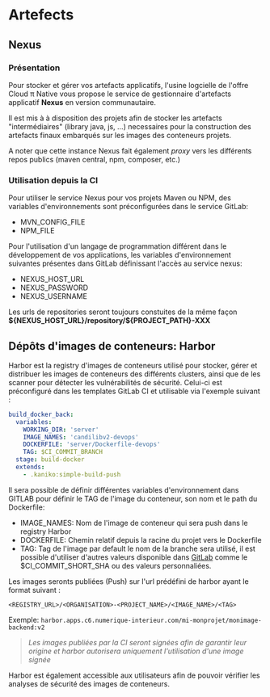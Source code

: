 # Artefects 

## Nexus

### Présentation

Pour stocker et gérer vos artefacts applicatifs, l'usine logcielle de l'offre Cloud π Native vous propose le service de gestionnaire d'artefacts applicatif **Nexus** en version communautaire.

Il est mis à à disposition des projets afin de stocker les artefacts "intermédiaires" (library java, js, ...) necessaires pour la construction des artefacts finaux embarqués sur les images des conteneurs projets.

A noter que cette instance Nexus fait également *proxy* vers les différents repos publics (maven central, npm, composer, etc.)


### Utilisation depuis la CI

Pour utiliser le service Nexus pour vos projets Maven ou NPM, des variables d'environnements sont préconfigurées dans le service GitLab:

 - MVN_CONFIG_FILE
 - NPM_FILE

Pour l'utilisation d'un langage de programmation différent dans le développement de vos applications, les variables d'environnement suivantes présentes dans GitLab définissant l'accès au service nexus:

 - NEXUS_HOST_URL
 - NEXUS_PASSWORD
 - NEXUS_USERNAME

Les urls de repositories seront toujours constuites de la même façon **\${NEXUS_HOST_URL}/repository/${PROJECT_PATH}-XXX**

## Dépôts d'images de conteneurs: Harbor

Harbor est la registry d'images de conteneurs utilisé pour stocker, gérer et distribuer les images de conteneurs des différents clusters, ainsi que de les scanner pour détecter les vulnérabilités de sécurité.
Celui-ci est préconfiguré dans les templates GitLab CI et utilisable via l'exemple suivant :

```yaml
build_docker_back:
  variables:
    WORKING_DIR: 'server'
    IMAGE_NAMES: 'candilibv2-devops'
    DOCKERFILE: 'server/Dockerfile-devops'
    TAG: $CI_COMMIT_BRANCH
  stage: build-docker
  extends:
    - .kaniko:simple-build-push
```

Il sera possible de définir différentes variables d'environnement dans GITLAB pour définir le TAG de l'image du conteneur, son nom et le path du Dockerfile:
 - IMAGE_NAMES: Nom de l'image de conteneur qui sera push dans le registry Harbor
 - DOCKERFILE: Chemin relatif depuis la racine du projet vers le Dockerfile
 - TAG: Tag de l'image par default le nom de la branche sera utilisé, il est possible d'utiliser d'autres valeurs disponible dans [GitLab](https://docs.gitlab.com/ee/ci/variables/predefined_variables.html) comme le $CI_COMMIT_SHORT_SHA ou des valeurs personnaliées.

Les images seronts publiées (Push) sur l'url prédéfini de harbor ayant le format suivant :

`<REGISTRY_URL>/<ORGANISATION>-<PROJECT_NAME>/<IMAGE_NAME>/<TAG>`

Exemple: `harbor.apps.c6.numerique-interieur.com/mi-monprojet/monimage-backend:v2`

> *Les images publiées par la CI seront signées afin de garantir leur origine et harbor autorisera uniquement l'utilisation d'une image signée*

Harbor est également accessible aux utilisateurs afin de pouvoir vérifier les analyses de sécurité des images de conteneurs. 
